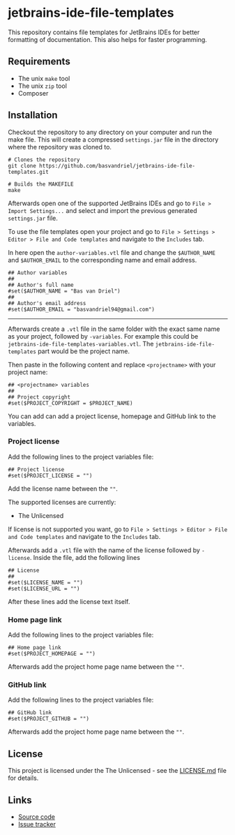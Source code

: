 # jetbrains-ide-file-templates
This repository contains file templates for JetBrains IDEs for better formatting 
of documentation. This also helps for faster programming.

## Requirements

* The unix `make` tool
* The unix `zip` tool
* Composer

## Installation
Checkout the repository to any directory on your computer and run the make file.
This will create a compressed `settings.jar` file in the directory where the repository was cloned to.

```shell
# Clones the repository
git clone https://github.com/basvandriel/jetbrains-ide-file-templates.git

# Builds the MAKEFILE
make
```

Afterwards open one of the supported JetBrains IDEs
and go to `File > Import Settings...` and select and import the previous generated `settings.jar` file.

To use the file templates open your project and
go to `File > Settings > Editor > File and Code templates` and navigate to the `Includes` tab.
 
In here open the `author-variables.vtl` file and change the
`$AUTHOR_NAME` and `$AUTHOR_EMAIL` to the corresponding name and email address.

```shell
## Author variables
##
## Author's full name
#set($AUTHOR_NAME = "Bas van Driel")
##
## Author's email address
#set($AUTHOR_EMAIL = "basvandriel94@gmail.com")
```
---

Afterwards create a `.vtl` file in the same folder with the exact same name as your project, followed by `-variables`. 
For example this could be `jetbrains-ide-file-templates-variables.vtl`. The `jetbrains-ide-file-templates` part would be the project name.

Then paste in the following content and replace `<projectname>` with your project name:

```shell
## <projectname> variables
##
## Project copyright
#set($PROJECT_COPYRIGHT = $PROJECT_NAME)
```

You can add can add a project license, homepage and GitHub link to the variables.

### Project license
Add the following lines to the project variables file:
```shell
## Project license
#set($PROJECT_LICENSE = "")
```
Add the license name between the `""`.
 
The supported licenses are currently:
* The Unlicensed

If license is not supported you want, go to `File > Settings > Editor > File and Code templates`
and navigate to the `Includes` tab. 

Afterwards add a `.vtl` file with the name of the license followed by `-license`. Inside the file, add the following lines
```
## License
## 
#set($LICENSE_NAME = "")
#set($LICENSE_URL = "")
```
After these lines add the license text itself.

### Home page link
Add the following lines to the project variables file:
```shell
## Home page link
#set($PROJECT_HOMEPAGE = "")
```
Afterwards add the project home page name between the `""`.

### GitHub link
Add the following lines to the project variables file:
```shell
## GitHub link
#set($PROJECT_GITHUB = "")
```
Afterwards add the project home page name between the `""`.

## License

This project is licensed under the The Unlicensed - see the [LICENSE.md](LICENSE.md) file for details.

## Links
* [Source code](https://github.com/basvandriel/jetbrains-ide-file-templates)
* [Issue tracker](https://github.com/basvandriel/jetbrains-ide-file-templates/issues)
